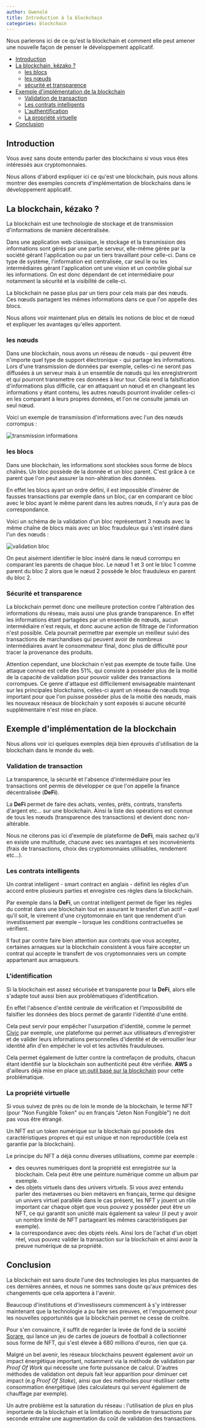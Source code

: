 ```yaml
---
author: Gwenolé
title: Introduction à la blockchain
categories: blockchain
---
```



Nous parlerons ici de ce qu'est la blockchain et comment elle peut amener une nouvelle façon de penser le développement applicatif.

- [Introduction](#introduction)
- [La blockchain, kézako ?](#kesaco)
    - [les blocs](#bloc)
    - [les nœuds](#nœud)
    - [sécurité et transparence](#avantages)
- [Exemple d'implémentation de la blockchain](#examples)
    - [Validation de transaction](#transaction)
    - [Les contrats intelligents](#contract)
    - [L'authentification](#identification)
    - [La propriété virtuelle](#properties)
- [Conclusion](#conclusion)

## Introduction <a class="anchor" name="introduction"></a>

Vous avez sans doute entendu parler des blockchains si vous vous êtes intéressés aux cryptomonnaies.

Nous allons d'abord expliquer ici ce qu'est une blockchain, puis nous allons montrer des exemples concrets d'implémentation de blockchains dans le développement applicatif.

## La blockchain, kézako ? <a class="anchor" name="kesaco"></a>

La blockchain est une technologie de stockage et de transmission d'informations de manière décentralisée.

Dans une application web classique, le stockage et la transmission des informations sont gérés par une partie serveur, elle-même gérée par la société gérant l'application ou par un tiers travaillant pour celle-ci. Dans ce type de système, l'information est centralisée, car seul le ou les intermédiaires gérant l'application ont une vision et un contrôle global sur les informations.
On est donc dépendant de cet intermédiaire pour notamment la sécurité et la visibilité de celle-ci.

La blockchain ne passe plus par un tiers pour cela mais par des nœuds. Ces nœuds partagent les mêmes informations dans ce que l'on appelle des blocs.

Nous allons voir maintenant plus en détails les notions de bloc et de nœud et expliquer les avantages qu'elles apportent.

### les nœuds <a class="anchor" name="nœud"></a>

Dans une blockchain, nous avons un réseau de nœuds - qui peuvent être n'importe quel type de support électronique - qui partage les informations.
Lors d'une transmission de données par exemple, celles-ci ne seront pas diffusées à un serveur mais à un ensemble de nœuds qui les enregistreront et qui pourront transmettre ces données à leur tour. Cela rend la falsification d'informations plus difficile, car en attaquant un nœud et en changeant les informations y étant contenu, les autres nœuds pourront invalider celles-ci en les comparant à leurs propres données, et l'on ne consulte jamais un seul nœud.

Voici un exemple de transmission d'informations avec l'un des nœuds corrompus :

![transmission informations](/assets/images/blockchain/blockchain-1.svg)


### les blocs <a class="anchor" name="bloc"></a>

Dans une blockchain, les informations sont stockées sous forme de blocs chaînés. Un bloc possède de la donnée et un bloc parent. C'est grâce à ce parent que l'on peut assurer la non-altération des données.

En effet les blocs ayant un ordre défini, il est impossible d'insérer de fausses transactions par exemple dans un bloc, car en comparant ce bloc avec le bloc ayant le même parent dans les autres nœuds, il n'y aura pas de correspondance.

Voici un schéma de la validation d'un bloc représentant 3 nœuds avec la même chaîne de blocs mais avec un bloc frauduleux qui s'est inséré dans l'un des nœuds : 

![validation bloc](/assets/images/blockchain/blockchain-2.svg)

On peut aisément identifier le bloc inséré dans le nœud corrompu en comparant les parents de chaque bloc. Le nœud 1 et 3 ont le bloc 1 comme parent du bloc 2 alors que le nœud 2 possède le bloc frauduleux en parent du bloc 2.

### Sécurité et transparence <a class="anchor" name="avantages"></a>

La blockchain permet donc une meilleure protection contre l'altération des informations du réseau, mais aussi une plus grande transparence.
En effet les informations étant partagées par un ensemble de nœuds, aucun intermédiaire n'est requis, et donc aucune action de filtrage de l'information n'est possible. Cela pourrait permettre par exemple un meilleur suivi des transactions de marchandises qui peuvent avoir de nombreux intermédiaires avant le consommateur final, donc plus de difficulté pour tracer la provenance des produits.

Attention cependant, une blockchain n'est pas exempte de toute faille. Une attaque connue est celle des 51%, qui consiste à posséder plus de la moitié de la capacité de validation pour pouvoir valider des transactions corrompues. Ce genre d'attaque est difficilement envisageable maintenant sur les principales blockchains, celles-ci ayant un réseau de nœuds trop important pour que l'on puisse posséder plus de la moitié des nœuds, mais les nouveaux réseaux de blockchain y sont exposés si aucune sécurité supplémentaire n'est mise en place.

## Exemple d'implémentation de la blockchain <a class="anchor" name="examples"></a>

Nous allons voir ici quelques exemples déjà bien éprouvés d'utilisation de la blockchain dans le monde du web.

### Validation de transaction <a class="anchor" name="transaction"></a>

La transparence, la sécurité et l'absence d'intermédiaire pour les transactions ont permis de développer ce que l'on appelle la finance décentralisée (**DeFi**).

La **DeFi** permet de faire des achats, ventes, prêts, contrats, transferts d'argent etc... sur une blockchain. Ainsi la liste des opérations est connue de tous les nœuds (transparence des transactions) et devient donc non-altérable.

Nous ne citerons pas ici d'exemple de plateforme de **DeFi**, mais sachez qu'il en existe une multitude, chacune avec ses avantages et ses inconvénients (frais de transactions, choix des cryptomonnaies utilisables, rendement etc...).

### Les contrats intelligents <a class="anchor" name="contract"></a>

Un contrat intelligent - smart contract en anglais - définit les règles d'un accord entre plusieurs parties et enregistre ces règles dans la blockchain.

Par exemple dans la **DeFi**, un contrat intelligent permet de figer les règles du contrat dans une blockchain tout en assurant le transfert d’un actif – quel qu’il soit, le virement d'une cryptomonnaie en tant que rendement d'un investissement par exemple – lorsque les conditions contractuelles se vérifient.

Il faut par contre faire bien attention aux contrats que vous acceptez, certaines arnaques sur la blockchain consistent à vous faire accepter un contrat qui accepte le transfert de vos cryptomonnaies vers un compte appartenant aux arnaqueurs.

### L'identification <a class="anchor" name="identification"></a>

Si la blockchain est assez sécurisée et transparente pour la **DeFi**, alors elle s'adapte tout aussi bien aux problématiques d'identification.

En effet l'absence d'entité centrale de vérification et l'impossibilité de falsifier les données des blocs permet de garantir l'identité d'une entité.

Cela peut servir pour empêcher l'usurpation d'identité, comme le permet [Civic](https://www.civic.com/) par exemple, une plateforme qui permet aux utilisateurs d'enregistrer et de valider leurs informations personnelles d'identité et de verrouiller leur identité afin d'en empêcher le vol et les activités frauduleuses.

Cela permet également de lutter contre la contrefaçon de produits, chacun étant identifié sur la blockchain son authenticité peut être vérifiée. **AWS** a d'ailleurs déjà mise en place [un outil basé sur la blockchain](https://aws.amazon.com/blockchain/blockchain-for-supply-chain-track-and-trace/) pour cette problématique.

### La propriété virtuelle <a class="anchor" name="properties"></a>

Si vous suivez de près ou de loin le monde de la blockchain, le terme NFT (pour "Non Fungible Token" ou en français "Jeton Non Fongible") ne doit pas vous être étrangé.

Un NFT est un token numérique sur la blockchain qui possède des caractéristiques propres et qui est unique et non reproductible (cela est garantie par la blockchain).

Le principe du NFT a déjà connu diverses utilisations, comme par exemple :
- des oeuvres numériques dont la propriété est enregistrée sur la blockchain. Cela peut être une peinture numérique comme un album par exemple.
- des objets virtuels dans des univers virtuels. Si vous avez entendu parler des metaverses ou bien métavers en français, terme qui désigne un univers virtuel parallèle dans le cas présent, les NFT y jouent un rôle important car chaque objet que vous pouvez y posséder peut être un NFT, ce qui garantit son unicité mais également sa valeur (il peut y avoir un nombre limité de NFT partageant les mêmes caractéristiques par exemple).
- la correspondance avec des objets réels. Ainsi lors de l'achat d'un objet réel, vous pouvez valider la transaction sur la blockchain et ainsi avoir la preuve numérique de sa propriété.

## Conclusion <a class="anchor" name="conclusion"></a>

La blockchain est sans doute l'une des technologies les plus marquantes de ces dernières années, et nous ne sommes sans doute qu'aux prémices des changements que cela apportera à l'avenir.

Beaucoup d'institutions et d'investisseurs commencent à s'y intéresser maintenant que la technologie a pu faire ses preuves, et l'engouement pour les nouvelles opportunités que la blockchain permet ne cesse de croître.

Pour s'en convaincre, il suffit de regarder la levée de fond de la société [Sorare](https://sorare.com/), qui lance un jeu de cartes de joueurs de football à collectionner sous forme de NFT, qui s'est élevée à 680 millions d'euros, rien que ça.

Malgré un bel avenir, les réseaux blockchains peuvent également avoir un impact énergétique important, notamment via la méthode de validation par *Proof Of Work* qui nécessite une forte puissance de calcul. D'autres méthodes de validation ont depuis fait leur apparition pour diminuer cet impact (e.g *Proof Of Stake*), ainsi que des méthodes pour réutiliser cette consommation énergétique (des calculateurs qui servent également de chauffage par exemple).

Un autre problème est la saturation du réseau : l'utilisation de plus en plus importante de la blockchain et la limitation du nombre de transactions par seconde entraîne une augmentation du coût de validation des transactions.